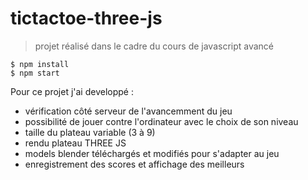 # tictactoe-three-js


> projet réalisé dans le cadre du cours de javascript avancé 


```
$ npm install 
$ npm start
```

Pour ce projet j'ai developpé :

- vérification côté serveur de l'avancemment du jeu 
- possibilité de jouer contre l'ordinateur avec le choix de son niveau 
- taille du plateau variable (3 à 9) 
- rendu plateau THREE JS 
- models blender téléchargés et modifiés pour s'adapter au jeu 
- enregistrement des scores et affichage des meilleurs 
